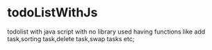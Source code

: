 # todoListWithJs
todolist with java script with no library used having functions like  add task,sorting task,delete task,swap tasks etc;
